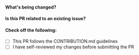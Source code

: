 <!--
Thank you for contributing to this project! Please fill out the information below to help us review this pull request. By explaining why you're making a change (or linking to an issue) and what changes you've made, we can best triage your pull request.

See our [CONTRIBUTING.md](/main/CONTRIBUTING.md) for information on how to contribute.

Thanks again!
-->

#### What's being changed?
<!-- Consider sharing artifacts of the changes, such as code snippets, GIFs or screenshots; whatever shares the most context. -->

#### Is this PR related to an existing issue?
<!--
- If there's an existing issue for your change, please link to it.
- If there's _no_ existing issue, please consider opening one first: https://github.com/legit-labs/legitify/issues/new/choose. -->

#### Check off the following:

- [ ] This PR follows the CONTRIBUTION.md guidelines
- [ ] I have self-reviewed my changes before submitting the PR
